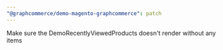 ```yaml
---
"@graphcommerce/demo-magento-graphcommerce": patch
---
```


Make sure the DemoRecentlyViewedProducts doesn't render without any items
